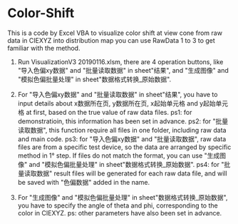 # Color-Shift
This is a code by Excel VBA to visualize color shift at view cone from raw data in CIEXYZ into distribution map
you can use RawData 1 to 3 to get familiar with the method.

1. Run VisualizationV3 20190116.xlsm, there are 4 operation buttons, like "导入色偏xy数据" and "批量读取数据" in sheet"结果", and "生成图像" and "模拟色偏批量处理" in sheet"数据格式转换_原始数据".

2. For "导入色偏xy数据" and "批量读取数据" in sheet"结果", you have to input details about x数据所在页, y数据所在页, x起始单元格 and y起始单元格 at first, based on the true value of raw data files.
   ps1: for demonstratioin, this information has been set in advance.
   ps2: for "批量读取数据", this function require all files in one folder, including raw data and main code.
   ps3: for "导入色偏xy数据" and "批量读取数据", raw data files are from a specific test device, so the data are arranged by specific method in 1° step. If files do not match the format, you can use "生成图像" and "模拟色偏批量处理" in sheet"数据格式转换_原始数据".
   ps4: for "批量读取数据" result files will be generated for each raw data file, and will be saved with "色偏数据" added in the name.
   
3. For "生成图像" and "模拟色偏批量处理" in sheet"数据格式转换_原始数据", you have to specify the angle of theta and phi, corresponding to the color in CIEXYZ.
   ps: other parameters have also been set in advance.
